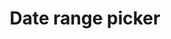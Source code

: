 ---
layout: pattern
categories: [patterns, date-picker]
title: Date range picker
type: [detail-page]
permalink: /patterns/date-range-picker/
overview: Lorem ipsum dolor sit amet, consectetur adipiscing elit, sed do eiusmod tempor incididunt ut labore et dolore magna aliqua. Interdum velit euismod in pellentesque. 
description: |
    
usa-link: "https://designsystem.digital.gov/components/date-range-picker"
specification: |
start-label: Event start date
start-date-description: mm/dd/yyyy
end-label: Event end date
end-date-description: mm/dd/yyyy
#spec:

### Paths to view design and code... 
## designimg: can be used to show an image of the design until a coded version can be created. The htmlpath & csspath should be located in the pattens folder. Read more about creating coded components in /docs/creating-patterns 
# designimg: 
htmlpath: patterns/date-picker/date-range-picker.md
csspath: patterns/date-picker/index.scss
---